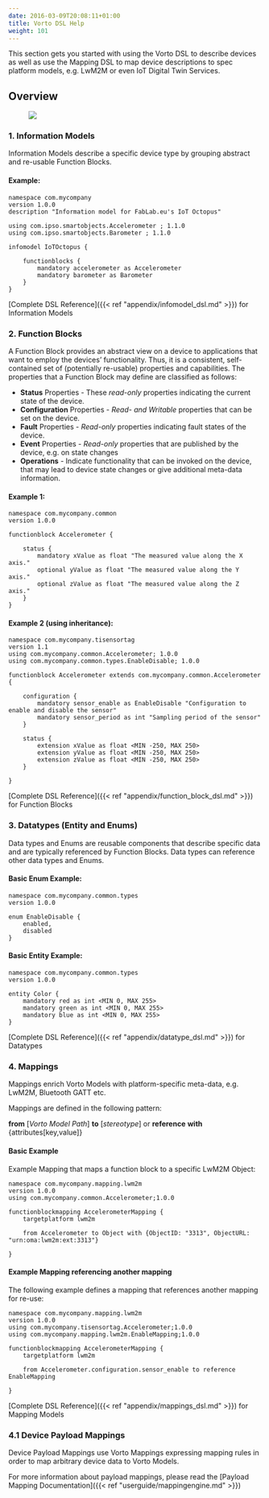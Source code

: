 ```yaml
---
date: 2016-03-09T20:08:11+01:00
title: Vorto DSL Help
weight: 101
---
```

This section gets you started with using the Vorto DSL to describe devices as well as use the Mapping DSL to map device descriptions to spec platform models, e.g. LwM2M or even IoT Digital Twin Services.
<!--more-->

## Overview

<figure class="screenshot">
	<img src="/images/documentation/help_dsl_elements.png">
</figure> 

### 1. Information Models

Information Models describe a specific device type by grouping abstract and re-usable Function Blocks.

#### Example:

	namespace com.mycompany
	version 1.0.0
	description "Information model for FabLab.eu's IoT Octopus"

	using com.ipso.smartobjects.Accelerometer ; 1.1.0
	using com.ipso.smartobjects.Barometer ; 1.1.0

	infomodel IoTOctopus {

		functionblocks {
			mandatory accelerometer as Accelerometer
			mandatory barometer as Barometer
		}
	}
    
[Complete DSL Reference]({{< ref "appendix/infomodel_dsl.md" >}}) for Information Models

### 2. Function Blocks

A Function Block provides an abstract view on a device to applications that want to employ the devices’ functionality. Thus, it is a consistent, self-contained set of (potentially re-usable) properties and capabilities.
The properties that a Function Block may define are classified as follows:

* **Status** Properties - These _read-only_ properties indicating the current state of the device. 
* **Configuration** Properties - _Read- and Writable_ properties that can be set on the device.
* **Fault** Properties - _Read-only_ properties indicating fault states of the device.
* **Event** Properties - _Read-only_ properties that are published by the device, e.g. on state changes
* **Operations** - Indicate functionality that can be invoked on the device, that may lead to device state changes or give additional meta-data information.

#### Example 1:

	namespace com.mycompany.common
	version 1.0.0

	functionblock Accelerometer {

		status {
			mandatory xValue as float "The measured value along the X axis."
			optional yValue as float "The measured value along the Y axis."
			optional zValue as float "The measured value along the Z axis."
		}
	}

#### Example 2 (using inheritance):

	namespace com.mycompany.tisensortag 
	version 1.1
	using com.mycompany.common.Accelerometer; 1.0.0
	using com.mycompany.common.types.EnableDisable; 1.0.0

	functionblock Accelerometer extends com.mycompany.common.Accelerometer {

		configuration { 
			mandatory sensor_enable as EnableDisable "Configuration to enable and disable the sensor"
			mandatory sensor_period as int "Sampling period of the sensor"
		}

		status {
			extension xValue as float <MIN -250, MAX 250>
			extension yValue as float <MIN -250, MAX 250>
			extension zValue as float <MIN -250, MAX 250>
		}

	}
    
[Complete DSL Reference]({{< ref "appendix/function_block_dsl.md" >}}) for Function Blocks


### 3. Datatypes (Entity and Enums)

Data types and Enums are reusable components that describe specific data and are typically referenced by Function Blocks. Data types can reference other data types and Enums.

#### Basic Enum Example:

	namespace com.mycompany.common.types
	version 1.0.0

	enum EnableDisable {
		enabled, 
		disabled
	}
    
#### Basic Entity Example:

	namespace com.mycompany.common.types
	version 1.0.0

	entity Color {
		mandatory red as int <MIN 0, MAX 255>
		mandatory green as int <MIN 0, MAX 255>
		mandatory blue as int <MIN 0, MAX 255>
	}

[Complete DSL Reference]({{< ref "appendix/datatype_dsl.md" >}}) for Datatypes


### 4. Mappings

Mappings enrich Vorto Models with platform-specific meta-data, e.g. LwM2M, Bluetooth GATT etc.

Mappings are defined in the following pattern: 

**from** [*Vorto Model Path*] **to** [*stereotype*] or **reference** **with** {attributes[key,value]}

#### Basic Example

Example Mapping that maps a function block to a specific LwM2M Object:

	namespace com.mycompany.mapping.lwm2m
	version 1.0.0
	using com.mycompany.common.Accelerometer;1.0.0

	functionblockmapping AccelerometerMapping {
		targetplatform lwm2m

	 	from Accelerometer to Object with {ObjectID: "3313", ObjectURL: "urn:oma:lwm2m:ext:3313"}

	}

#### Example Mapping referencing another mapping

The following example defines a mapping that references another mapping for re-use:

	namespace com.mycompany.mapping.lwm2m
	version 1.0.0
	using com.mycompany.tisensortag.Accelerometer;1.0.0
	using com.mycompany.mapping.lwm2m.EnableMapping;1.0.0

	functionblockmapping AccelerometerMapping {
		targetplatform lwm2m

	 	from Accelerometer.configuration.sensor_enable to reference EnableMapping

	}

[Complete DSL Reference]({{< ref "appendix/mappings_dsl.md" >}}) for Mapping Models

### 4.1 Device Payload Mappings

Device Payload Mappings use Vorto Mappings expressing mapping rules in order to map arbitrary device data to Vorto Models.

For more information about payload mappings, please read the [Payload Mapping Documentation]({{< ref "userguide/mappingengine.md" >}})